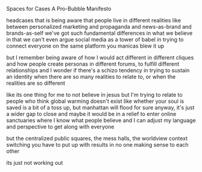 Spaces for Cases
A Pro-Bubble Manifesto

headcases that is
being aware that people live in different realities
like between personalized marketing and propaganda and news-as-brand and brands-as-self
we've got such fundamental differences in what we believe in that we can't even argue
social media as a tower of babel
in trying to connect everyone on the same platform
you manicas blew it up

but I remember being aware of how I would act different in different cliques
and how people create personas in different forums, to fulfill different relationships
and I wonder if there's a schizo tendency in trying to sustain an identity
when there are so many realities to relate to, or when the realities are so different

like its one thing for me to not believe in jesus
but I'm trying to relate to people who think global warming doesn't exist
like whether your soul is saved is a bit of a toss up, but manhattan will flood for sure
anyway, it's just a wider gap to close
and maybe it would be in a relief to enter online sanctuaries where I know what people believe
and I can adjust my language and perspective to get along with everyone

but the centralized public squares, the mess halls, the worldview context switching you have to put up with results in no one making sense to each other

its just not working out
